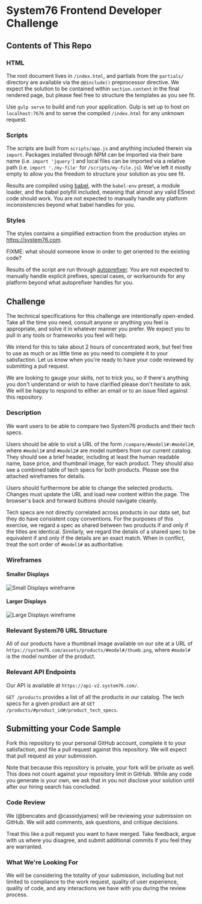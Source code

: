# System76 Frontend Developer Challenge

## Contents of This Repo

### HTML

The root document lives in `/index.html`, and partials from the `partials/`
directory are available via the `@@include()` preprocessor directive. We expect
the solution to be contained within `section.content` in the final rendered
page, but please feel free to structure the templates as you see fit.

Use `gulp serve` to build and run your application. Gulp is set up to host on
`localhost:7676` and to serve the compiled `/index.html` for any unknown
request.

### Scripts

The scripts are built from `scripts/app.js` and anything included therein via
`import`. Packages installed through NPM can be imported via their bare name
(i.e. `import 'jquery'`) and local files can be imported via a relative path
(i.e. `import './my-file'` for `/scripts/my-file.js`). We've left it mostly
empty to allow you the freedom to structure your solution as you see fit.

Results are compiled using [babel](https://babeljs.io/), with the `babel-env`
preset, a module loader, and the babel polyfill included, meaning that almost
any valid ESnext code should work. You are not expected to manually handle any
platform inconsistencies beyond what babel handles for you.

### Styles

The styles contains a simplified extraction from the production styles on
https://system76.com.

FIXME: what should someone know in order to get oriented to the existing code?

Results of the script are run through
[autoprefixer](https://github.com/postcss/autoprefixer). You are not expected to
manually handle explicit prefixes, special cases, or workarounds for any
platform beyond what autoprefixer handles for you.

## Challenge

The technical specifications for this challenge are intentionally open-ended.
Take all the time you need, consult anyone or anything you feel is appropriate,
and solve it in whatever manner you prefer. We expect you to pull in any tools
or frameworks you feel will help.

We intend for this to take about 2 hours of concentrated work, but feel free to
use as much or as little time as you need to complete it to your satisfaction.
Let us know when you're ready to have your code reviewed by submitting a pull
request.

We are looking to gauge your skills, not to trick you, so if there's anything
you don't understand or wish to have clarified please don't hesitate to ask. We
will be happy to respond to either an email or to an issue filed against this
repository.

### Description

We want users to be able to compare two System76 products and their tech specs.

Users should be able to visit a URL of the form `/compare/#model1#:#model2#`,
where `#model1#` and `#model2#` are model numbers from our current catalog. They
should see a brief header, including at least the human readable name, base
price, and thumbnail image, for each product. They should also see a combined
table of tech specs for both products. Please see the attached wireframes for
details.

Users should furthermore be able to change the selected products. Changes must
update the URL and load new content within the page. The browser's back and
forward buttons should navigate cleanly.

Tech specs are not directly correlated across products in our data set, but they
do have consistent copy conventions. For the purposes of this exercise, we
regard a spec as shared between two products if and only if the titles are
identical. Similarly, we regard the details of a shared spec to be equivalent if
and only if the details are an exact match. When in conflict, treat the sort
order of `#model1#` as authoritative.

### Wireframes

#### Smaller Displays

![Small Displays wireframe](/wireframes/small-displays.jpg)

#### Larger Displays

![Large Displays wireframe](/wireframes/large-displays.jpg)

### Relevant System76 URL Structure

All of our products have a thumbnail image available on our site at a URL of
`https://system76.com/assets/products/#model#/thumb.png`, where `#model#` is the
model number of the product.

### Relevant API Endpoints

Our API is available at `https://api-v2.system76.com/`.

`GET /products` provides a list of all the products in our catalog. The tech
specs for a given product are at `GET
/products/#product_id#/product_tech_specs`.

## Submitting your Code Sample

Fork this repository to your personal GitHub account, complete it to your
satisfaction, and file a pull request against this repository. We will expect
that pull request as your submission.

Note that because this repository is private, your fork will be private as well.
This does not count against your repository limit in GitHub. While any code you
generate is your own, we ask that in you not disclose your solution until after
our hiring search has concluded.

### Code Review

We (@bencates and @cassidyjames) will be reviewing your submission on GitHub. We
will add comments, ask questions, and critique decisions.

Treat this like a pull request you want to have merged. Take feedback, argue
with us where you disagree, and submit additional commits if you feel they are
warranted.

### What We're Looking For

We will be considering the totality of your submission, including but not
limited to compliance to the work request, quality of user experience, quality
of code, and any interactions we have with you during the review process.
